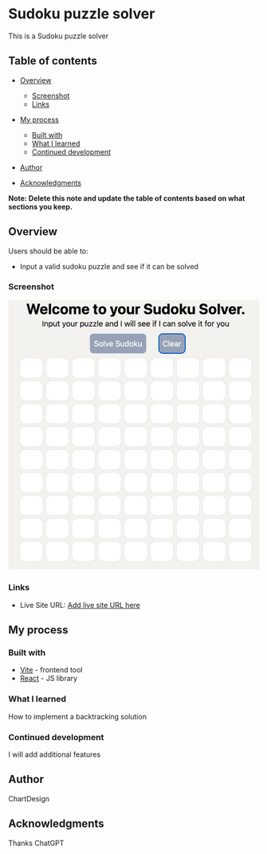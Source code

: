 # Sudoku puzzle solver

This is a Sudoku puzzle solver

## Table of contents

- [Overview](#overview)

  - [Screenshot](#screenshot)
  - [Links](#links)

- [My process](#my-process)
  - [Built with](#built-with)
  - [What I learned](#what-i-learned)
  - [Continued development](#continued-development)
- [Author](#author)
- [Acknowledgments](#acknowledgments)

**Note: Delete this note and update the table of contents based on what sections you keep.**

## Overview

Users should be able to:

- Input a valid sudoku puzzle and see if it can be solved

### Screenshot

![](./screenshot.jpg)

### Links

- Live Site URL: [Add live site URL here](https://sudoku-solver-kappa.vercel.app/)

## My process

### Built with

- [Vite](https://vitejs.dev/) - frontend tool
- [React](https://reactjs.org/) - JS library

### What I learned

How to implement a backtracking solution

### Continued development

I will add additional features

## Author

ChartDesign

## Acknowledgments

Thanks ChatGPT

